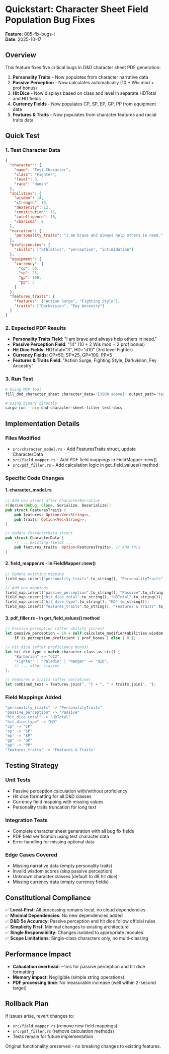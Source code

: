 # Quickstart: Character Sheet Field Population Bug Fixes

**Feature**: 005-fix-bugs-i  
**Date**: 2025-10-17

## Overview

This feature fixes five critical bugs in D&D character sheet PDF generation:
1. **Personality Traits** - Now populates from character narrative data
2. **Passive Perception** - Now calculates automatically (10 + Wis mod + prof bonus)  
3. **Hit Dice** - Now displays based on class and level in separate HDTotal and HD fields
4. **Currency Fields** - Now populates CP, SP, EP, GP, PP from equipment data
5. **Features & Traits** - Now populates from character features and racial traits data

## Quick Test

### 1. Test Character Data
```json
{
  "character": {
    "name": "Test Character",
    "class": "Fighter", 
    "level": 3,
    "race": "Human"
  },
  "abilities": {
    "wisdom": 14,
    "strength": 16,
    "dexterity": 12,
    "constitution": 15,
    "intelligence": 10,
    "charisma": 8
  },
  "narrative": {
    "personality_traits": "I am brave and always help others in need."
  },
  "proficiencies": {
    "skills": ["athletics", "perception", "intimidation"]
  },
  "equipment": {
    "currency": {
      "cp": 50,
      "sp": 25, 
      "gp": 100,
      "pp": 5
    }
  },
  "features_traits": {
    "features": ["Action Surge", "Fighting Style"],
    "traits": ["Darkvision", "Fey Ancestry"]
  }
}
```

### 2. Expected PDF Results
- **Personality Traits Field**: "I am brave and always help others in need."
- **Passive Perception Field**: "14" (10 + 2 Wis mod + 2 prof bonus)
- **Hit Dice Fields**: HDTotal="3", HD="d10" (3rd level Fighter)
- **Currency Fields**: CP=50, SP=25, GP=100, PP=5
- **Features & Traits Field**: "Action Surge, Fighting Style, Darkvision, Fey Ancestry"

### 3. Run Test
```bash
# Using MCP tool
fill_dnd_character_sheet character_data='[JSON above]' output_path='test_bugfix.pdf'

# Using binary directly  
cargo run --bin dnd-character-sheet-filler test-docs
```

## Implementation Details

### Files Modified
- `src/character_model.rs` - Add FeaturesTraits struct, update CharacterData
- `src/field_mapper.rs` - Add PDF field mappings in FieldMapper::new()
- `src/pdf_filler.rs` - Add calculation logic in get_field_values() method

### Specific Code Changes

#### 1. character_model.rs
```rust
// Add new struct after CharacterNarrative
#[derive(Debug, Clone, Serialize, Deserialize)]
pub struct FeaturesTraits {
    pub features: Option<Vec<String>>,
    pub traits: Option<Vec<String>>,
}

// Update CharacterData struct
pub struct CharacterData {
    // ... existing fields ...
    pub features_traits: Option<FeaturesTraits>, // Add this
}
```

#### 2. field_mapper.rs - In FieldMapper::new()
```rust
// Update existing mapping
field_map.insert("personality_traits".to_string(), "PersonalityTraits".to_string());

// Add new mappings
field_map.insert("passive_perception".to_string(), "Passive".to_string());
field_map.insert("hit_dice_total".to_string(), "HDTotal".to_string());
field_map.insert("hit_dice_type".to_string(), "HD".to_string());
field_map.insert("features_traits".to_string(), "Features & Traits".to_string());
```

#### 3. pdf_filler.rs - In get_field_values() method
```rust
// Passive perception (after ability scores)
let passive_perception = 10 + self.calculate_modifier(abilities.wisdom) + 
    if is_perception_proficient { prof_bonus } else { 0 };

// Hit dice (after proficiency bonus)  
let hit_die_type = match character.class.as_str() {
    "Barbarian" => "d12",
    "Fighter" | "Paladin" | "Ranger" => "d10",
    // ... other classes
};

// Features & traits (after narrative)
let combined_text = features.join(", ") + ", " + traits.join(", ");
```

### Field Mappings Added
```rust
"personality_traits" -> "PersonalityTraits"
"passive_perception" -> "Passive" 
"hit_dice_total" -> "HDTotal"
"hit_dice_type" -> "HD"
"cp" -> "CP"
"sp" -> "SP" 
"ep" -> "EP"
"gp" -> "GP"
"pp" -> "PP"
"features_traits" -> "Features & Traits"
```

## Testing Strategy

### Unit Tests
- Passive perception calculation with/without proficiency
- Hit dice formatting for all D&D classes
- Currency field mapping with missing values
- Personality traits truncation for long text

### Integration Tests  
- Complete character sheet generation with all bug fix fields
- PDF field verification using test character data
- Error handling for missing optional data

### Edge Cases Covered
- Missing narrative data (empty personality traits)
- Invalid wisdom scores (skip passive perception)
- Unknown character classes (default to d8 hit dice)
- Missing currency data (empty currency fields)

## Constitutional Compliance

✅ **Local-First**: All processing remains local, no cloud dependencies  
✅ **Minimal Dependencies**: No new dependencies added  
✅ **D&D 5e Accuracy**: Passive perception and hit dice follow official rules  
✅ **Simplicity First**: Minimal changes to existing architecture  
✅ **Single Responsibility**: Changes isolated to appropriate modules  
✅ **Scope Limitations**: Single-class characters only, no multi-classing

## Performance Impact

- **Calculation overhead**: ~1ms for passive perception and hit dice formatting
- **Memory impact**: Negligible (simple string operations)
- **PDF processing time**: No measurable increase (well within 2-second target)

## Rollback Plan

If issues arise, revert changes to:
- `src/field_mapper.rs` (remove new field mappings)
- `src/pdf_filler.rs` (remove calculation methods)
- Tests remain for future implementation

Original functionality preserved - no breaking changes to existing features.
